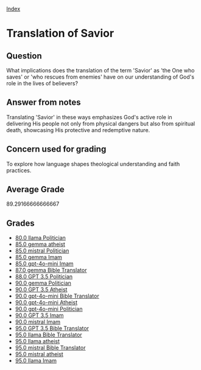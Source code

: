 
[Index](../../index.md)
# Translation of Savior
## Question
What implications does the translation of the term 'Savior' as 'the One who saves' or 'who rescues from enemies' have on our understanding of God's role in the lives of believers?

## Answer from notes
Translating 'Savior' in these ways emphasizes God's active role in delivering His people not only from physical dangers but also from spiritual death, showcasing His protective and redemptive nature.

## Concern used for grading
To explore how language shapes theological understanding and faith practices.

## Average Grade
89.29166666666667

## Grades
 * [80.0 llama Politician](../answers/llama_Politician/Translation_of_Savior.md)
 * [85.0 gemma atheist](../answers/gemma_atheist/Translation_of_Savior.md)
 * [85.0 mistral Politician](../answers/mistral_Politician/Translation_of_Savior.md)
 * [85.0 gemma Imam](../answers/gemma_Imam/Translation_of_Savior.md)
 * [85.0 gpt-4o-mini Imam](../answers/gpt-4o-mini_Imam/Translation_of_Savior.md)
 * [87.0 gemma Bible Translator](../answers/gemma_Bible_Translator/Translation_of_Savior.md)
 * [88.0 GPT 3.5 Politician](../answers/GPT_3.5_Politician/Translation_of_Savior.md)
 * [90.0 gemma Politician](../answers/gemma_Politician/Translation_of_Savior.md)
 * [90.0 GPT 3.5 Atheist](../answers/GPT_3.5_Atheist/Translation_of_Savior.md)
 * [90.0 gpt-4o-mini Bible Translator](../answers/gpt-4o-mini_Bible_Translator/Translation_of_Savior.md)
 * [90.0 gpt-4o-mini Atheist](../answers/gpt-4o-mini_Atheist/Translation_of_Savior.md)
 * [90.0 gpt-4o-mini Politician](../answers/gpt-4o-mini_Politician/Translation_of_Savior.md)
 * [90.0 GPT 3.5 Imam](../answers/GPT_3.5_Imam/Translation_of_Savior.md)
 * [90.0 mistral Imam](../answers/mistral_Imam/Translation_of_Savior.md)
 * [95.0 GPT 3.5 Bible Translator](../answers/GPT_3.5_Bible_Translator/Translation_of_Savior.md)
 * [95.0 llama Bible Translator](../answers/llama_Bible_Translator/Translation_of_Savior.md)
 * [95.0 llama atheist](../answers/llama_atheist/Translation_of_Savior.md)
 * [95.0 mistral Bible Translator](../answers/mistral_Bible_Translator/Translation_of_Savior.md)
 * [95.0 mistral atheist](../answers/mistral_atheist/Translation_of_Savior.md)
 * [95.0 llama Imam](../answers/llama_Imam/Translation_of_Savior.md)
